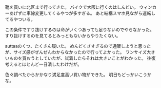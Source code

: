 靴を買いに北区まで行ってきた。
バイクで大阪に行くのはしんどい。
ウィンカーあげずに車線変更してくるやつが多すぎる。
あと結構スマホ見ながら運転してるやついる。

この条件ですり抜けするのは命がいくつあっても足りないのでやらなかった。
すり抜けするのを見てるとみっともないからやりたくない。

auttaaのくつ、たくさん履いた。
めんどくさすぎるので通販しようと思ったが、サイズ感がぜんぜんわからなかったので行ってよかった。
ワンサイズ大きいものを買おうとしていたが、試着したらそれは大きいことがわかった。
往復考えるとほとんど一日潰したわけだが。

色々調べたからかかなり満足度高い買い物ができた。
明日もどっかいこうかな。

